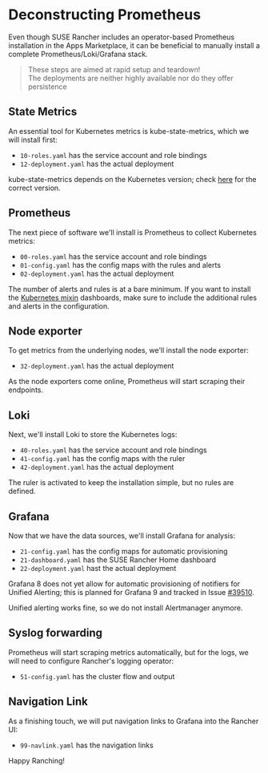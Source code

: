 # Deconstructing Prometheus

Even though SUSE Rancher includes an operator-based Prometheus installation in the Apps Marketplace, it can be beneficial to manually install a complete Prometheus/Loki/Grafana stack.

> These steps are aimed at rapid setup and teardown!  
> The deployments are neither highly available nor do they offer persistence 

## State Metrics

An essential tool for Kubernetes metrics is kube-state-metrics, which we will install first:

- `10-roles.yaml` has the service account and role bindings
- `12-deployment.yaml` has the actual deployment

kube-state-metrics depends on the Kubernetes version; check [here](https://github.com/kubernetes/kube-state-metrics#compatibility-matrix) for the correct version.

## Prometheus

The next piece of software we'll install is Prometheus to collect Kubernetes metrics:

- `00-roles.yaml` has the service account and role bindings
- `01-config.yaml` has the config maps with the rules and alerts
- `02-deployment.yaml` has the actual deployment

The number of alerts and rules is at a bare minimum. If you want to install the [Kubernetes mixin](https://github.com/kubernetes-monitoring/kubernetes-mixin) dashboards, make sure to include the additional rules and alerts in the configuration.


## Node exporter

To get metrics from the underlying nodes, we'll install the node exporter:

- `32-deployment.yaml` has the actual deployment

As the node exporters come online, Prometheus will start scraping their endpoints.

## Loki

Next, we'll install Loki to store the Kubernetes logs:

- `40-roles.yaml` has the service account and role bindings
- `41-config.yaml` has the config maps with the ruler
- `42-deployment.yaml` has the actual deployment

The ruler is activated to keep the installation simple, but no rules are defined.

## Grafana

Now that we have the data sources, we'll install Grafana for analysis:

- `21-config.yaml` has the config maps for automatic provisioning
- `21-dashboard.yaml` has the SUSE Rancher Home dashboard
- `22-deployment.yaml` hast the actual deployment

Grafana 8 does not yet allow for automatic provisioning of notifiers for Unified Alerting; this is planned for Grafana 9 and tracked in Issue [#39510](https://github.com/grafana/grafana/discussions/39510).

Unified alerting works fine, so we do not install Alertmanager anymore.

## Syslog forwarding 

Prometheus will start scraping metrics automatically, but for the logs, we will need to configure Rancher's logging operator:

- `51-config.yaml` has the cluster flow and output

## Navigation Link

As a finishing touch, we will put navigation links to Grafana into the Rancher UI:

- `99-navlink.yaml` has the navigation links

Happy Ranching!

